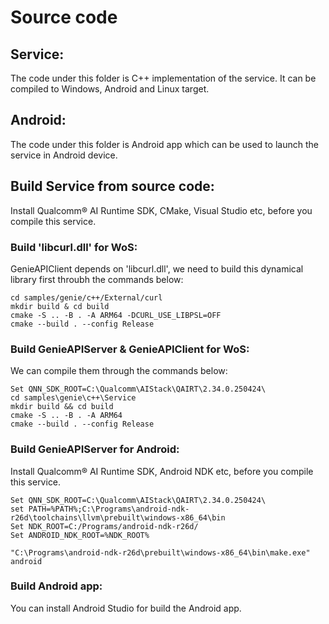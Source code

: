 # Source code
## Service:
  The code under this folder is C++ implementation of the service. It can be compiled to Windows, Android and Linux target.

## Android:
  The code under this folder is Android app which can be used to launch the service in Android device.

## Build Service from source code:
Install Qualcomm® AI Runtime SDK, CMake, Visual Studio etc, before you compile this service.<br>

### Build 'libcurl.dll' for WoS:<br>
GenieAPIClient depends on 'libcurl.dll', we need to build this dynamical library first throubh the commands below:
```
cd samples/genie/c++/External/curl
mkdir build & cd build
cmake -S .. -B . -A ARM64 -DCURL_USE_LIBPSL=OFF 
cmake --build . --config Release
```


### Build GenieAPIServer & GenieAPIClient for WoS:<br>
We can compile them through the commands below:
```
Set QNN_SDK_ROOT=C:\Qualcomm\AIStack\QAIRT\2.34.0.250424\
cd samples\genie\c++\Service
mkdir build && cd build
cmake -S .. -B . -A ARM64
cmake --build . --config Release
```

### Build GenieAPIServer for Android: <br>
Install Qualcomm® AI Runtime SDK, Android NDK etc, before you compile this service.<br>
```
Set QNN_SDK_ROOT=C:\Qualcomm\AIStack\QAIRT\2.34.0.250424\
set PATH=%PATH%;C:\Programs\android-ndk-r26d\toolchains\llvm\prebuilt\windows-x86_64\bin
Set NDK_ROOT=C:/Programs/android-ndk-r26d/
Set ANDROID_NDK_ROOT=%NDK_ROOT%

"C:\Programs\android-ndk-r26d\prebuilt\windows-x86_64\bin\make.exe" android
```

### Build Android app:<br>
You can install Android Studio for build the Android app.
